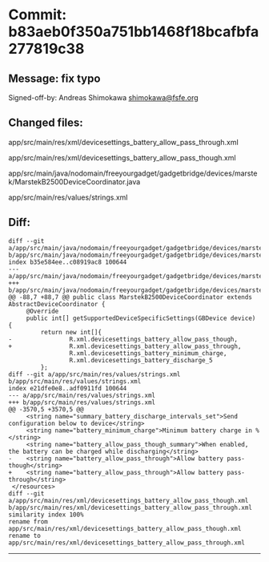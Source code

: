 # Commit: b83aeb0f350a751bb1468f18bcafbfa277819c38
## Message: fix typo

Signed-off-by: Andreas Shimokawa <shimokawa@fsfe.org>
## Changed files:
app/src/main/res/xml/devicesettings_battery_allow_pass_through.xml

app/src/main/res/xml/devicesettings_battery_allow_pass_though.xml

app/src/main/java/nodomain/freeyourgadget/gadgetbridge/devices/marstek/MarstekB2500DeviceCoordinator.java

app/src/main/res/values/strings.xml

## Diff:
```
diff --git a/app/src/main/java/nodomain/freeyourgadget/gadgetbridge/devices/marstek/MarstekB2500DeviceCoordinator.java b/app/src/main/java/nodomain/freeyourgadget/gadgetbridge/devices/marstek/MarstekB2500DeviceCoordinator.java
index b35e584ee..c08919ac8 100644
--- a/app/src/main/java/nodomain/freeyourgadget/gadgetbridge/devices/marstek/MarstekB2500DeviceCoordinator.java
+++ b/app/src/main/java/nodomain/freeyourgadget/gadgetbridge/devices/marstek/MarstekB2500DeviceCoordinator.java
@@ -88,7 +88,7 @@ public class MarstekB2500DeviceCoordinator extends AbstractDeviceCoordinator {
     @Override
     public int[] getSupportedDeviceSpecificSettings(GBDevice device) {
         return new int[]{
-                R.xml.devicesettings_battery_allow_pass_though,
+                R.xml.devicesettings_battery_allow_pass_through,
                 R.xml.devicesettings_battery_minimum_charge,
                 R.xml.devicesettings_battery_discharge_5
         };
diff --git a/app/src/main/res/values/strings.xml b/app/src/main/res/values/strings.xml
index e21dfe0e8..adf0911fd 100644
--- a/app/src/main/res/values/strings.xml
+++ b/app/src/main/res/values/strings.xml
@@ -3570,5 +3570,5 @@
     <string name="summary_battery_discharge_intervals_set">Send configuration below to device</string>
     <string name="battery_minimum_charge">Minimum battery charge in %</string>
     <string name="battery_allow_pass_though_summary">When enabled, the battery can be charged while discharging</string>
-    <string name="battery_allow_pass_through">Allow battery pass-though</string>
+    <string name="battery_allow_pass_through">Allow battery pass-through</string>
 </resources>
diff --git a/app/src/main/res/xml/devicesettings_battery_allow_pass_though.xml b/app/src/main/res/xml/devicesettings_battery_allow_pass_through.xml
similarity index 100%
rename from app/src/main/res/xml/devicesettings_battery_allow_pass_though.xml
rename to app/src/main/res/xml/devicesettings_battery_allow_pass_through.xml
```
-----------------------------------

